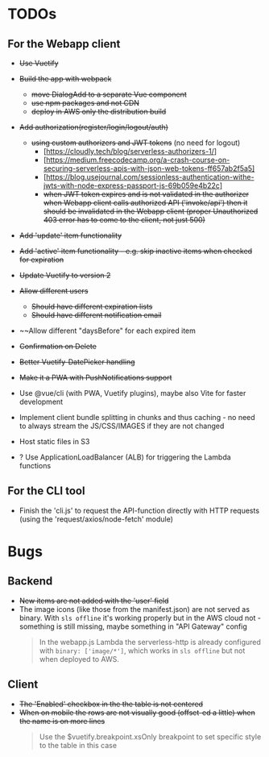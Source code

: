 # TODOs

## For the Webapp client

- ~~Use Vuetify~~

- ~~Build the app with webpack~~
  - ~~move DialogAdd to a separate Vue component~~
  - ~~use npm packages and not CDN~~
  - ~~deploy in AWS only the distribution build~~

- ~~Add authorization(register/login/logout/auth)~~
  - ~~using custom authorizers and JWT tokens~~ (no need for logout)
    - [https://cloudly.tech/blog/serverless-authorizers-1/]
    - [https://medium.freecodecamp.org/a-crash-course-on-securing-serverless-apis-with-json-web-tokens-ff657ab2f5a5]
    - [https://blog.usejournal.com/sessionless-authentication-withe-jwts-with-node-express-passport-js-69b059e4b22c]
    - ~~when JWT token expires and is not validated in the authorizer when Webapp client calls authorized API ('invoke/api') then it should be invalidated in the Webapp client (proper Unauthorized 403 error has to come to the client, not just 500)~~

- ~~Add 'update' item functionality~~
- ~~Add 'active' item functionality - e.g. skip inactive items when checked for expiration~~
- ~~Update Vuetify to version 2~~

- ~~Allow different users~~
  - ~~Should have different expiration lists~~
  - ~~Should have different notification email~~

- ~~Allow different "daysBefore" for each expired item

- ~~Confirmation on Delete~~

- ~~Better Vuetify-DatePicker handling~~

- ~~Make it a PWA with PushNotifications support~~

- Use @vue/cli (with PWA, Vuetify plugins), maybe also Vite for faster development

- Implement client bundle splitting in chunks and thus caching - no need to always stream the JS/CSS/IMAGES if they are not changed
- Host static files in S3
- ? Use ApplicationLoadBalancer (ALB) for triggering the Lambda functions

## For the CLI tool

- Finish the 'cli.js' to request the API-function directly with HTTP requests (using the 'request/axios/node-fetch' module)

# Bugs

## Backend

- ~~New items are not added with the 'user' field~~
- The image icons (like those from the manifest.json) are not served as binary. With ```sls offline``` it's working properly but in the AWS cloud not - something is still missing, maybe something in "API Gateway" config
	> In the webapp.js Lambda the serverless-http is already configured with ```binary: ['image/*']```, which works in ```sls offline``` but not when deployed to AWS.

## Client

- ~~The 'Enabled' checkbox in the the table is not centered~~
- ~~When on mobile the rows are not visually good (offset-ed a little) when the name is on more lines~~
	> Use the $vuetify.breakpoint.xsOnly breakpoint to set specific style to the table in this case
